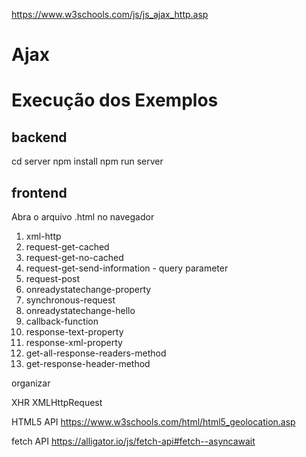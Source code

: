 https://www.w3schools.com/js/js_ajax_http.asp



# Ajax

# Execução dos Exemplos
## backend
cd server
npm install
npm run server

## frontend
Abra o arquivo .html no navegador

1. xml-http
1. request-get-cached
1. request-get-no-cached
1. request-get-send-information - query parameter
1. request-post
1. onreadystatechange-property
1. synchronous-request
1. onreadystatechange-hello
1. callback-function
1. response-text-property
1. response-xml-property
1. get-all-response-readers-method
1. get-response-header-method



organizar

XHR
XMLHttpRequest

HTML5 API
https://www.w3schools.com/html/html5_geolocation.asp

fetch API
https://alligator.io/js/fetch-api#fetch--asyncawait

